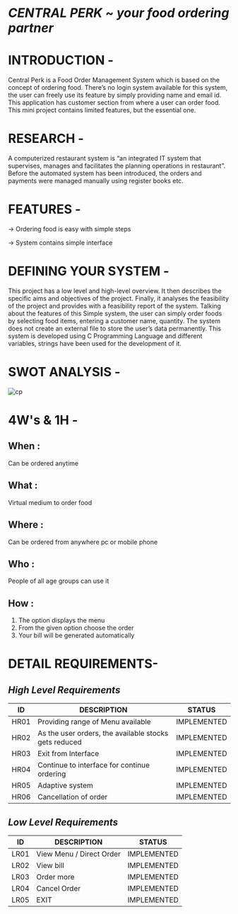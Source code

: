 # *CENTRAL PERK* ~ *your food ordering partner*

# INTRODUCTION -

Central Perk is a Food Order Management System which is based on the concept of ordering food. There’s no login system available for this system, 
the user can freely use its feature by simply providing name and email id. 
This application has customer section from where a user can order food. This mini project contains limited features, but the essential one.

# RESEARCH -

A computerized restaurant system is “an integrated IT system that supervises, manages and facilitates the planning operations in restaurant”. 
Before the automated system has been introduced, the orders and payments were managed manually using register books etc.

# FEATURES -

 -> Ordering food is easy with simple steps
 
 -> System contains simple interface 
 
 # DEFINING YOUR SYSTEM -
 
 This project has a low level and high-level overview. It then describes the specific aims and objectives of the project. 
 Finally, it analyses the feasibility of the project and provides with a feasibility report of the system. Talking about the features of this Simple system, the user can simply  order foods by selecting food items, entering a customer name, quantity. 
 The system does not create an external file to store the user’s data permanently. 
 This system is developed using C Programming Language and different variables, strings have been used for the development of it.
 
 # SWOT ANALYSIS -
 
![cp](https://user-images.githubusercontent.com/86190226/125284920-aa9c2b80-e337-11eb-9e3c-1507003920b4.jpg)



 
 
 
 
 # 4W's & 1H -
 
## When :
   Can be ordered anytime
   
## What :
   Virtual medium to order food

## Where :
   Can be ordered from anywhere pc or mobile phone

## Who :
   People of all age groups can use it

## How :
   1. The option displays the menu
   1. From the given option choose the order
   1. Your bill will be generated automatically


# DETAIL REQUIREMENTS-

## *High Level Requirements* 

ID  | DESCRIPTION                           | STATUS
----|---------------------------------------|-------
HR01| Providing range of Menu available     | IMPLEMENTED
HR02| As the user orders, the available stocks gets reduced | IMPLEMENTED
HR03| Exit from Interface | IMPLEMENTED
HR04| Continue to interface for continue ordering | IMPLEMENTED
HR05| Adaptive system | IMPLEMENTED
HR06| Cancellation of order | IMPLEMENTED







## *Low Level Requirements* 

ID  | DESCRIPTION                           | STATUS
----|---------------------------------------|-------
LR01| View Menu / Direct Order    | IMPLEMENTED
LR02| View bill | IMPLEMENTED
LR03| Order more | IMPLEMENTED
LR04| Cancel Order | IMPLEMENTED
LR05| EXIT | IMPLEMENTED










